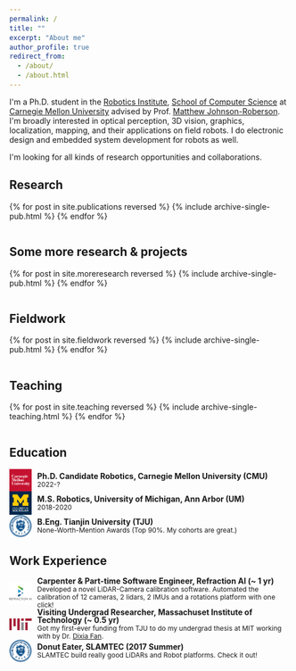 ```yaml
---
permalink: /
title: ""
excerpt: "About me"
author_profile: true
redirect_from: 
  - /about/
  - /about.html
---
```


I'm a Ph.D. student in the [Robotics Institute](https://www.ri.cmu.edu/), [School of Computer Science](https://www.cs.cmu.edu/) at [Carnegie Mellon University](https://www.cmu.edu) advised by Prof. [Matthew Johnson-Roberson](https://www.ri.cmu.edu/ri-faculty/matt-johnson-roberson/). I'm broadly interested in optical perception, 3D vision, graphics, localization, mapping, and their applications on field robots. I do electronic design and embedded system development for robots as well.

I'm looking for all kinds of research opportunities and collaborations.

Research
------
<style style="text/css">
  	.hoverTable{
		width:100%; 
		border-collapse:collapse; 
		border: 0px;
	}
	.hoverTable td{ 
		padding:7px; border:#4e95f4 0px solid;
	}
	/* Define the default color for all the table rows */
	.hoverTable tr{
		background: #ffffff;
	}
	/* Define the hover highlight color for the table row */
    .hoverTable tr:hover {
          background-color: #f7f7f7;
    }
</style>

<table class="hoverTable">
  <col style="width:75%">
  <col style="width:25%">
  {% for post in site.publications reversed %}
    {% include archive-single-pub.html %}
  {% endfor %}
</table>

Some more research & projects
------
<style style="text/css">
  	.hoverTable{
		width:100%; 
		border-collapse:collapse; 
		border: 0px;
	}
	.hoverTable td{ 
		padding:7px; border:#4e95f4 0px solid;
	}
	/* Define the default color for all the table rows */
	.hoverTable tr{
		background: #ffffff;
	}
	/* Define the hover highlight color for the table row */
    .hoverTable tr:hover {
          background-color: #f7f7f7;
    }
</style>

<table class="hoverTable">
  <col style="width:75%">
  <col style="width:25%">
  {% for post in site.moreresearch reversed %}
    {% include archive-single-pub.html %}
  {% endfor %}
</table>


Fieldwork
------
<style style="text/css">
  	.hoverTable{
		width:100%; 
		border-collapse:collapse; 
		border: 0px;
	}
	.hoverTable td{ 
		padding:7px; border:#4e95f4 0px solid;
	}
	/* Define the default color for all the table rows */
	.hoverTable tr{
		background: #ffffff;
	}
	/* Define the hover highlight color for the table row */
    .hoverTable tr:hover {
          background-color: #f7f7f7;
    }
</style>

<table class="hoverTable">
  <col style="width:75%">
  <col style="width:25%">
  {% for post in site.fieldwork reversed %}
    {% include archive-single-pub.html %}
  {% endfor %}
</table>

Teaching
------
<style style="text/css">
  	.hoverTable{
		width:100%; 
		border-collapse:collapse; 
		border: 0px;
	}
	.hoverTable td{ 
		padding:7px; border:#4e95f4 0px solid;
	}
	/* Define the default color for all the table rows */
	.hoverTable tr{
		background: #ffffff;
	}
	/* Define the hover highlight color for the table row */
    .hoverTable tr:hover {
          background-color: #f7f7f7;
    }
</style>

<table class="hoverTable">
  <col style="width:75%">
  <col style="width:25%">
  {% for post in site.teaching reversed %}
    {% include archive-single-teaching.html %}
  {% endfor %}
</table>

Education
------

<div style="display: flex; align-items: center;">
  <img src="../images/cmu.png" alt="Image" style="width: 40px; margin-right: 10px;" >
  <div style="display: inline; flex-direction: column; justify-content: center;line-height: 1;">
	<span style="font-size: 14px;"><b>Ph.D. Candidate Robotics, Carnegie Mellon University (CMU)</b></span><br/>
    <span style="font-size: 12px;">2022-?</span></div>
</div>

<div style="display: flex; align-items: center;">
  <img src="../images/umich.png" alt="Image" style="width: 40px; margin-right: 10px;" >
  <div style="display: inline; flex-direction: column; justify-content: center;line-height: 1;">
	<span style="font-size: 14px;"><b>M.S. Robotics, University of Michigan, Ann Arbor (UM)</b></span><br/>
    <span style="font-size: 12px;">2018-2020</span></div>
</div>

<div style="display: flex; align-items: center;">
  <img src="../images/tju.png" alt="Image" style="width: 40px; margin-right: 10px;" >
  <div style="display: inline; flex-direction: column; justify-content: center;line-height: 1;">
	<span style="font-size: 14px;"><b>B.Eng. Tianjin University (TJU)</b></span><br/>
    <span style="font-size: 12px;">None-Worth-Mention Awards (Top 90%. My cohorts are great.)</span></div> 
</div>

Work Experience
------
<div style="display: flex; align-items: center;">
  <img src="../images/rai.png" alt="Image" style="width: 40px; margin-right: 10px;" >
  <div style="display: inline; flex-direction: column; justify-content: center;line-height: 1;">
	<span style="font-size: 14px;"><b>Carpenter & Part-time Software Engineer, Refraction AI (~ 1 yr)</b></span><br/>
    <span style="font-size: 12px;">Developed a novel LiDAR-Camera calibration software. Automated the calibration of 12 cameras, 2 lidars, 2 IMUs and a rotations platform with one click!</span></div> 
</div>

<div style="display: flex; align-items: center;">
  <img src="../images/mit.png" alt="Image" style="width: 40px; margin-right: 10px;" >
  <div style="display: inline; flex-direction: column; justify-content: center;line-height: 1;">
	<span style="font-size: 14px;"><b>Visiting Undergrad Researcher, Massachuset Institute of Technology (~ 0.5 yr)</b></span><br/>
    <span style="font-size: 12px;">Got my first-ever funding from TJU to do my undergrad thesis at MIT working with by Dr. <a href="https://www.i4fsi.com/">Dixia Fan</a>.</span></div> 
</div>

<div style="display: flex; align-items: center;">
  <img src="../images/tju.png" alt="Image" style="width: 40px; margin-right: 10px;" >
  <div style="display: inline; flex-direction: column; justify-content: center;line-height: 1;">
	<span style="font-size: 14px;"><b>Donut Eater, SLAMTEC (2017 Summer)</b></span><br/>
    <span style="font-size: 12px;">SLAMTEC build really good LiDARs and Robot platforms. Check it out!</span></div> 
</div>




<!-- A data-driven personal website
======
Like many other Jekyll-based GitHub Pages templates, academicpages makes you separate the website's content from its form. The content & metadata of your website are in structured markdown files, while various other files constitute the theme, specifying how to transform that content & metadata into HTML pages. You keep these various markdown (.md), YAML (.yml), HTML, and CSS files in a public GitHub repository. Each time you commit and push an update to the repository, the [GitHub pages](https://pages.github.com/) service creates static HTML pages based on these files, which are hosted on GitHub's servers free of charge.

Many of the features of dynamic content management systems (like Wordpress) can be achieved in this fashion, using a fraction of the computational resources and with far less vulnerability to hacking and DDoSing. You can also modify the theme to your heart's content without touching the content of your site. If you get to a point where you've broken something in Jekyll/HTML/CSS beyond repair, your markdown files describing your talks, publications, etc. are safe. You can rollback the changes or even delete the repository and start over -- just be sure to save the markdown files! Finally, you can also write scripts that process the structured data on the site, such as [this one](https://github.com/academicpages/academicpages.github.io/blob/master/talkmap.ipynb) that analyzes metadata in pages about talks to display [a map of every location you've given a talk](https://academicpages.github.io/talkmap.html).

Getting started
======
1. Register a GitHub account if you don't have one and confirm your e-mail (required!)
1. Fork [this repository](https://github.com/academicpages/academicpages.github.io) by clicking the "fork" button in the top right. 
1. Go to the repository's settings (rightmost item in the tabs that start with "Code", should be below "Unwatch"). Rename the repository "[your GitHub username].github.io", which will also be your website's URL.
1. Set site-wide configuration and create content & metadata (see below -- also see [this set of diffs](http://archive.is/3TPas) showing what files were changed to set up [an example site](https://getorg-testacct.github.io) for a user with the username "getorg-testacct")
1. Upload any files (like PDFs, .zip files, etc.) to the files/ directory. They will appear at https://[your GitHub username].github.io/files/example.pdf.  
1. Check status by going to the repository settings, in the "GitHub pages" section

Site-wide configuration
------
The main configuration file for the site is in the base directory in [_config.yml](https://github.com/academicpages/academicpages.github.io/blob/master/_config.yml), which defines the content in the sidebars and other site-wide features. You will need to replace the default variables with ones about yourself and your site's github repository. The configuration file for the top menu is in [_data/navigation.yml](https://github.com/academicpages/academicpages.github.io/blob/master/_data/navigation.yml). For example, if you don't have a portfolio or blog posts, you can remove those items from that navigation.yml file to remove them from the header. 

Create content & metadata
------
For site content, there is one markdown file for each type of content, which are stored in directories like _publications, _talks, _posts, _teaching, or _pages. For example, each talk is a markdown file in the [_talks directory](https://github.com/academicpages/academicpages.github.io/tree/master/_talks). At the top of each markdown file is structured data in YAML about the talk, which the theme will parse to do lots of cool stuff. The same structured data about a talk is used to generate the list of talks on the [Talks page](https://academicpages.github.io/talks), each [individual page](https://academicpages.github.io/talks/2012-03-01-talk-1) for specific talks, the talks section for the [CV page](https://academicpages.github.io/cv), and the [map of places you've given a talk](https://academicpages.github.io/talkmap.html) (if you run this [python file](https://github.com/academicpages/academicpages.github.io/blob/master/talkmap.py) or [Jupyter notebook](https://github.com/academicpages/academicpages.github.io/blob/master/talkmap.ipynb), which creates the HTML for the map based on the contents of the _talks directory).

**Markdown generator**

I have also created [a set of Jupyter notebooks](https://github.com/academicpages/academicpages.github.io/tree/master/markdown_generator
) that converts a CSV containing structured data about talks or presentations into individual markdown files that will be properly formatted for the academicpages template. The sample CSVs in that directory are the ones I used to create my own personal website at stuartgeiger.com. My usual workflow is that I keep a spreadsheet of my publications and talks, then run the code in these notebooks to generate the markdown files, then commit and push them to the GitHub repository.

How to edit your site's GitHub repository
------
Many people use a git client to create files on their local computer and then push them to GitHub's servers. If you are not familiar with git, you can directly edit these configuration and markdown files directly in the github.com interface. Navigate to a file (like [this one](https://github.com/academicpages/academicpages.github.io/blob/master/_talks/2012-03-01-talk-1.md) and click the pencil icon in the top right of the content preview (to the right of the "Raw | Blame | History" buttons). You can delete a file by clicking the trashcan icon to the right of the pencil icon. You can also create new files or upload files by navigating to a directory and clicking the "Create new file" or "Upload files" buttons. 

Example: editing a markdown file for a talk
![Editing a markdown file for a talk](/images/editing-talk.png)

For more info
------
More info about configuring academicpages can be found in [the guide](https://academicpages.github.io/markdown/). The [guides for the Minimal Mistakes theme](https://mmistakes.github.io/minimal-mistakes/docs/configuration/) (which this theme was forked from) might also be helpful. -->
